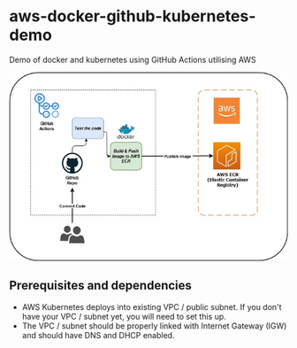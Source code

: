 # aws-docker-github-kubernetes-demo
Demo of docker and kubernetes using GitHub Actions utilising AWS

![AWS-docker-gitHubactions-ECR-EKS.jpg](AWS-docker-gitHubactions-ECR-EKS.jpg)


## Prerequisites and dependencies

* AWS Kubernetes deploys into existing VPC / public subnet. 
If you don't have your VPC / subnet yet, you will need to set this up.
* The VPC / subnet should be properly linked with Internet Gateway (IGW) and should have DNS and DHCP enabled.
